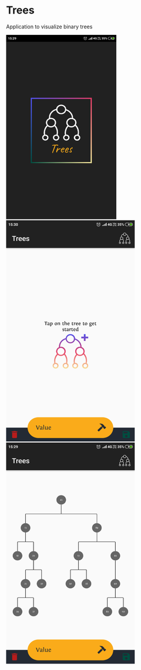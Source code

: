 # Trees

Application to visualize binary trees

<img src="https://github.com/karankharecha/Trees/blob/master/app/screenshots/Splash.png" height="500" width="300" title="Splash Screen">
<img src="https://github.com/karankharecha/Trees/blob/master/app/screenshots/Create.png" height="600" width="350" title="Create Screen">
<img src="https://github.com/karankharecha/Trees/blob/master/app/screenshots/Tree.png" height="600" width="350" title="Tree">
